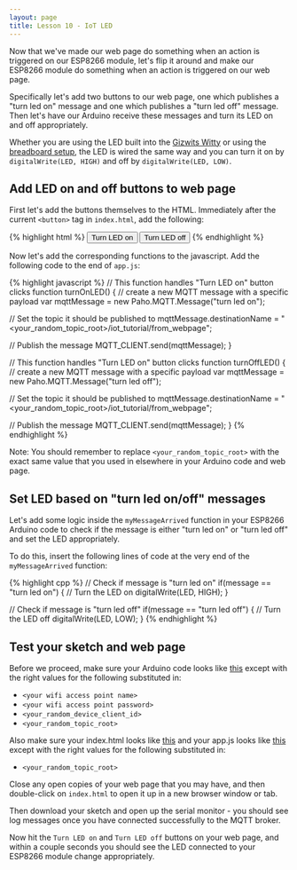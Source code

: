 ```yaml
---
layout: page
title: Lesson 10 - IoT LED
---
```


Now that we've made our web page do something when an action is triggered on our ESP8266 module, let's flip it around and make our ESP8266 module do something when an action is triggered on our web page.

Specifically let's add two buttons to our web page, one which publishes a "turn led on" message and one which publishes a "turn led off" message. Then let's have our Arduino receive these messages and turn its LED on and off appropriately.

Whether you are using the LED built into the [Gizwits Witty](../Witty/info.html) or using the [breadboard setup](../Breadboard/setup.md), the LED is wired the same way and you can turn it on by ```digitalWrite(LED, HIGH)``` and off by ```digitalWrite(LED, LOW)```.

## **Add LED on and off buttons to web page**

First let's add the buttons themselves to the HTML. Immediately after the current ```<button>``` tag in ```index.html```, add the following:

{% highlight html %}
      <button onClick="turnOnLED()">Turn LED on</button>
      <button onClick="turnOffLED()">Turn LED off</button>
{% endhighlight %}

Now let's add the corresponding functions to the javascript. Add the following code to the end of ```app.js```:

{% highlight javascript %}
// This function handles "Turn LED on" button clicks
function turnOnLED() {
  // create a new MQTT message with a specific payload
  var mqttMessage = new Paho.MQTT.Message("turn led on");

  // Set the topic it should be published to
  mqttMessage.destinationName = "<your_random_topic_root>/iot_tutorial/from_webpage";

  // Publish the message
  MQTT_CLIENT.send(mqttMessage);
}

// This function handles "Turn LED on" button clicks
function turnOffLED() {
  // create a new MQTT message with a specific payload
  var mqttMessage = new Paho.MQTT.Message("turn led off");

  // Set the topic it should be published to
  mqttMessage.destinationName = "<your_random_topic_root>/iot_tutorial/from_webpage";

  // Publish the message
  MQTT_CLIENT.send(mqttMessage);
}
{% endhighlight %}

Note: You should remember to replace ```<your_random_topic_root>``` with the exact same value that you used in elsewhere in your Arduino code and web page. 


## **Set LED based on "turn led on/off" messages**

Let's add some logic inside the ```myMessageArrived``` function in your ESP8266 Arduino code to check if the message is either "turn led on" or "turn led off" and set the LED appropriately.

To do this, insert the following lines of code at the very end of the ```myMessageArrived``` function:

{% highlight cpp %}
  // Check if message is "turn led on"
  if(message == "turn led on") {
    // Turn the LED on
    digitalWrite(LED, HIGH);
  }

  // Check if message is "turn led off"
  if(message == "turn led off") {
    // Turn the LED off
    digitalWrite(LED, LOW);
  }
{% endhighlight %}


## **Test your sketch and web page**

Before we proceed, make sure your Arduino code looks like [this](MyIoTWidget.ino) except with the right values for the following substituted in:

* ```<your wifi access point name>```
* ```<your wifi access point password>```
* ```<your_random_device_client_id>```
* ```<your_random_topic_root>```

Also make sure your index.html looks like [this](index.html) and your app.js looks like [this](app.js) except with the right values for the following substituted in:

* ```<your_random_topic_root>```


Close any open copies of your web page that you may have, and then double-click on ```index.html``` to open it up in a new browser window or tab.

Then download your sketch and open up the serial monitor - you should see log messages once you have connected successfully to the MQTT broker.

Now hit the ```Turn LED on``` and ```Turn LED off``` buttons on your web page, and within a couple seconds you should see the LED connected to your ESP8266 module change appropriately.


